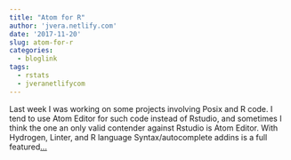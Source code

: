 ```yaml
---
title: "Atom for R"
author: 'jvera.netlify.com'
date: '2017-11-20'
slug: atom-for-r
categories:
  - bloglink
tags:
  - rstats
  - jveranetlifycom
---
```


Last week I was working on some projects involving Posix and R code. I tend to use Atom Editor for such code instead of Rstudio, and sometimes I think the one an only valid contender against Rstudio is Atom Editor. With Hydrogen, Linter, and R language Syntax/autocomplete addins is a full featured[... <i class="fas fa-external-link-alt"></i>](http://jvera.netlify.com/post/2017/11/20/atom-for-r-keeping-settings-in-sync/)


